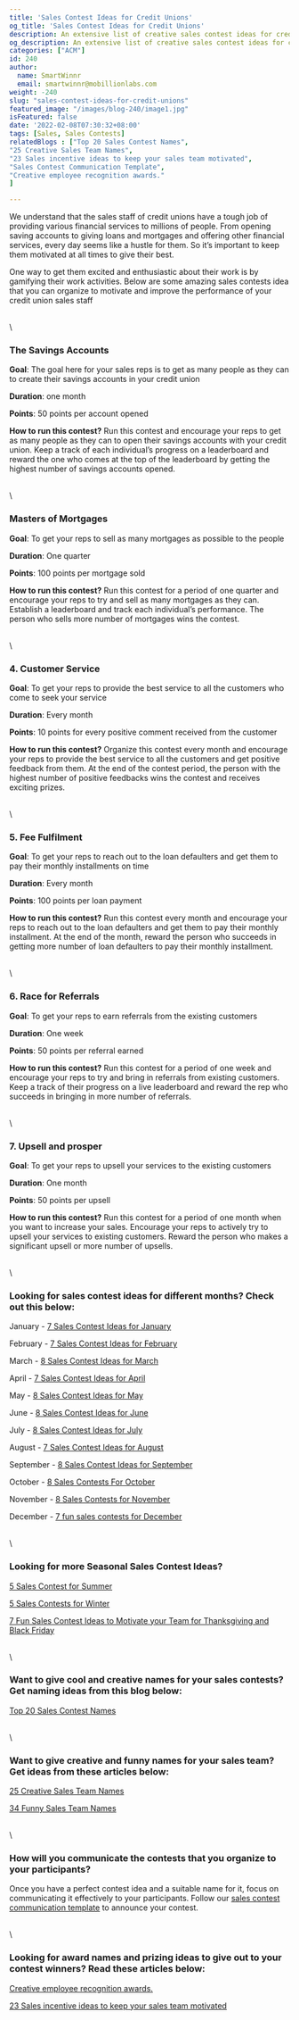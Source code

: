 ```yaml
---
title: 'Sales Contest Ideas for Credit Unions'
og_title: 'Sales Contest Ideas for Credit Unions'
description: An extensive list of creative sales contest ideas for credit unions. 
og_description: An extensive list of creative sales contest ideas for credit unions. 
categories: ["ACM"]
id: 240
author:
  name: SmartWinnr
  email: smartwinnr@mobillionlabs.com
weight: -240
slug: "sales-contest-ideas-for-credit-unions"
featured_image: "/images/blog-240/image1.jpg"
isFeatured: false
date: '2022-02-08T07:30:32+08:00'
tags: [Sales, Sales Contests]
relatedBlogs : ["Top 20 Sales Contest Names",
"25 Creative Sales Team Names",
"23 Sales incentive ideas to keep your sales team motivated",
"Sales Contest Communication Template",
"Creative employee recognition awards."
]

---
```


We understand that the sales staff of credit unions have a tough job of providing various financial services to millions of people. From opening saving accounts to giving loans and mortgages and offering other financial services, every day seems like a hustle for them. So it’s important to keep them motivated at all times to give their best.

One way to get them excited and enthusiastic about their work is by gamifying their work activities. Below are some amazing sales contests idea that you can organize to motivate and improve the performance of your credit union sales staff

\
\

### **The Savings Accounts**

<b>Goal</b>: The goal here for your sales reps is to get as many people as they can to create their savings accounts in your credit union

<b>Duration</b>: one month

<b>Points</b>: 50 points per account opened

<b>How to run this contest?</b> Run this contest and encourage your reps to get as many people as they can to open their savings accounts with your credit union. Keep a track of each individual’s progress on a leaderboard and reward the one who comes at the top of the leaderboard by getting the highest number of savings accounts opened.

\
\

### **Masters of Mortgages**

<b>Goal</b>: To get your reps to sell as many mortgages as possible to the people

<b>Duration</b>: One quarter

<b>Points</b>: 100 points per mortgage sold

<b>How to run this contest?</b> Run this contest for a period of one quarter and encourage your reps to try and sell as many mortgages as they can. Establish a leaderboard and track each individual’s performance. The person who sells more number of mortgages wins the contest.

\
\

### **4. Customer Service**

<b>Goal</b>: To get your reps to provide the best service to all the customers who come to seek your service

<b>Duration</b>: Every month

<b>Points</b>: 10 points for every positive comment received from the customer

<b>How to run this contest?</b> Organize this contest every month and encourage your reps to provide the best service to all the customers and get positive feedback from them. At the end of the contest period, the person with the highest number of positive feedbacks wins the contest and receives exciting prizes.

\
\

### **5. Fee Fulfilment**

<b>Goal</b>: To get your reps to reach out to the loan defaulters and get them to pay their monthly installments on time

<b>Duration</b>: Every month

<b>Points</b>: 100 points per loan payment

<b>How to run this contest?</b> Run this contest every month and encourage your reps to reach out to the loan defaulters and get them to pay their monthly installment. At the end of the month, reward the person who succeeds in getting more number of loan defaulters to pay their monthly installment.

\
\

### **6. Race for Referrals**

<b>Goal</b>: To get your reps to earn referrals from the existing customers

<b>Duration</b>: One week

<b>Points</b>: 50 points per referral earned

<b>How to run this contest?</b> Run this contest for a period of one week and encourage your reps to try and bring in referrals from existing customers. Keep a track of their progress on a live leaderboard and reward the rep who succeeds in bringing in more number of referrals.

\
\

### **7. Upsell and prosper**

<b>Goal</b>: To get your reps to upsell your services to the existing customers

<b>Duration</b>: One month

<b>Points</b>: 50 points per upsell

<b>How to run this contest?</b> Run this contest for a period of one month when you want to increase your sales. Encourage your reps to actively try to upsell your services to existing customers. Reward the person who makes a significant upsell or more number of upsells.

\
\

### **Looking for sales contest ideas for different months? Check out this below:**

January - [7 Sales Contest Ideas for January](https://www.smartwinnr.com/post/7-sales-contest-ideas-for-january/)

February - [7 Sales Contest Ideas for February](https://www.smartwinnr.com/post/7-sales-contest-ideas-for-february/)

March - [8 Sales Contest Ideas for March](https://www.smartwinnr.com/post/8-sales-contest-ideas-for-march/)

April - [7 Sales Contest Ideas for April](https://www.smartwinnr.com/post/7-sales-contest-ideas-for-april/)

May - [8 Sales Contest Ideas for May](https://www.smartwinnr.com/post/8-sales-contest-ideas-for-may/)

June - [8 Sales Contest Ideas for June](https://www.smartwinnr.com/post/8-sales-contest-ideas-for-june/)

July - [8 Sales Contest Ideas for July](https://www.smartwinnr.com/post/8-sales-contest-ideas-for-july-2021/)

August - [7 Sales Contest Ideas for August](https://www.smartwinnr.com/post/7-sales-contest-ideas-for-august/)

September - [8 Sales Contest Ideas for September](https://www.smartwinnr.com/post/8-sales-contest-ideas-for-september/)

October - [8 Sales Contests For October](https://smartwinnr.com/post/8-sales-contests-for-october/)

November - [8 Sales Contests for November](https://smartwinnr.com/post/8-sales-contests-for-november/)

December - [7 fun sales contests for December](https://smartwinnr.com/post/7-fun-sales-contests-for-december/)

\
\

### **Looking for more Seasonal Sales Contest Ideas?**

[5 Sales Contest for Summer](https://smartwinnr.com/post/5-sales-contest-for-summer/)

[5 Sales Contests for Winter](https://smartwinnr.com/post/sales-contests-for-winter/)

[7 Fun Sales Contest Ideas to Motivate your Team for Thanksgiving and Black Friday](https://www.smartwinnr.com/post/7-fun-sales-contest-ideas-to-motivate-your-team-for-thanksgiving-and-black-friday/)

\
\

### **Want to give cool and creative names for your sales contests? Get naming ideas from this blog below:**

[Top 20 Sales Contest Names](https://www.smartwinnr.com/post/top-20-sales-contest-names/)

\
\

### **Want to give creative and funny names for your sales team? Get ideas from these articles below:**

[25 Creative Sales Team Names](https://www.smartwinnr.com/post/25-creative-sales-team-names/)

[34 Funny Sales Team Names](https://www.smartwinnr.com/post/funny-sales-team-names/)

\
\

### **How will you communicate the contests that you organize to your participants?**

Once you have a perfect contest idea and a suitable name for it, focus on communicating it effectively to your participants. Follow our [sales contest communication template](https://www.smartwinnr.com/post/sales-contest-communication-template/) to announce your contest.

\
\

### **Looking for award names and prizing ideas to give out to your contest winners? Read these articles below:**

[Creative employee recognition awards.](https://www.smartwinnr.com/post/creative-employee-recognition-award-names/)

[23 Sales incentive ideas to keep your sales team motivated](https://www.smartwinnr.com/post/sales-incentive-ideas-to-keep-your-sales-team-motivated/)